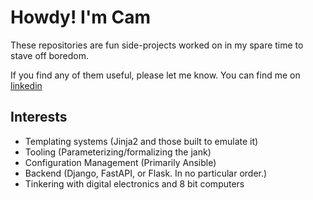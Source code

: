 # Howdy! I'm Cam

These repositories are fun side-projects worked on in my spare time to stave off boredom.

If you find any of them useful, please let me know.
You can find me on [linkedin](https://linkedin.com/cameron-ratchford)

## Interests

- Templating systems (Jinja2 and those built to emulate it)
- Tooling (Parameterizing/formalizing the jank)
- Configuration Management (Primarily Ansible)
- Backend (Django, FastAPI, or Flask. In no particular order.)
- Tinkering with digital electronics and 8 bit computers

